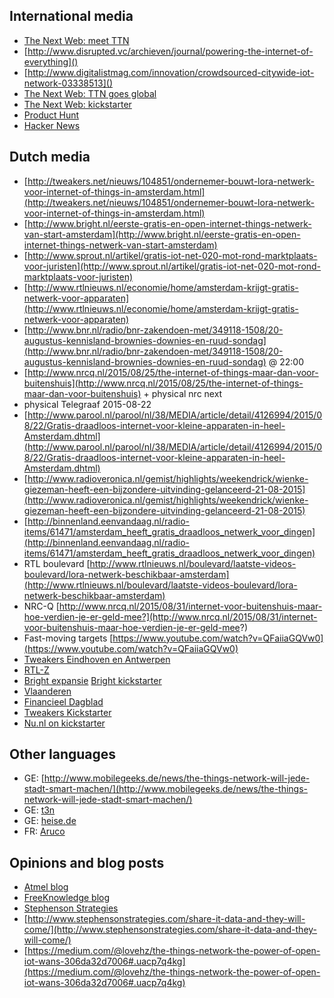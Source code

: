 ## International media

* [The Next Web: meet TTN](http://thenextweb.com/insider/2015/08/19/the-things-network-wants-to-make-every-city-smart-starting-with-amsterdam/)
* [http://www.disrupted.vc/archieven/journal/powering-the-internet-of-everything]()
* [http://www.digitalistmag.com/innovation/crowdsourced-citywide-iot-network-03338513]()
* [The Next Web: TTN goes global](thenextweb.com/dd/2015/10/01/smart-cities-are-springing-up-around-the-world-as-the-things-network-goes-global/)
* [The Next Web: kickstarter](http://thenextweb.com/gadgets/2015/10/21/these-devices-could-help-spread-internet-of-things-networks-across-cities-worldwide/)
* [Product Hunt](https://www.producthunt.com/tech/the-things-gateway)
* [Hacker News](https://news.ycombinator.com/item?id=10438352)


## Dutch media

* [http://tweakers.net/nieuws/104851/ondernemer-bouwt-lora-netwerk-voor-internet-of-things-in-amsterdam.html](http://tweakers.net/nieuws/104851/ondernemer-bouwt-lora-netwerk-voor-internet-of-things-in-amsterdam.html)
* [http://www.bright.nl/eerste-gratis-en-open-internet-things-netwerk-van-start-amsterdam](http://www.bright.nl/eerste-gratis-en-open-internet-things-netwerk-van-start-amsterdam)
* [http://www.sprout.nl/artikel/gratis-iot-net-020-mot-rond-marktplaats-voor-juristen](http://www.sprout.nl/artikel/gratis-iot-net-020-mot-rond-marktplaats-voor-juristen)
* [http://www.rtlnieuws.nl/economie/home/amsterdam-krijgt-gratis-netwerk-voor-apparaten](http://www.rtlnieuws.nl/economie/home/amsterdam-krijgt-gratis-netwerk-voor-apparaten)
* [http://www.bnr.nl/radio/bnr-zakendoen-met/349118-1508/20-augustus-kennisland-brownies-downies-en-ruud-sondag](http://www.bnr.nl/radio/bnr-zakendoen-met/349118-1508/20-augustus-kennisland-brownies-downies-en-ruud-sondag) @ 22:00
* [http://www.nrcq.nl/2015/08/25/the-internet-of-things-maar-dan-voor-buitenshuis](http://www.nrcq.nl/2015/08/25/the-internet-of-things-maar-dan-voor-buitenshuis) + physical nrc next
* physical Telegraaf 2015-08-22
* [http://www.parool.nl/parool/nl/38/MEDIA/article/detail/4126994/2015/08/22/Gratis-draadloos-internet-voor-kleine-apparaten-in-heel-Amsterdam.dhtml](http://www.parool.nl/parool/nl/38/MEDIA/article/detail/4126994/2015/08/22/Gratis-draadloos-internet-voor-kleine-apparaten-in-heel-Amsterdam.dhtml)
* [http://www.radioveronica.nl/gemist/highlights/weekendrick/wienke-giezeman-heeft-een-bijzondere-uitvinding-gelanceerd-21-08-2015](http://www.radioveronica.nl/gemist/highlights/weekendrick/wienke-giezeman-heeft-een-bijzondere-uitvinding-gelanceerd-21-08-2015)
* [http://binnenland.eenvandaag.nl/radio-items/61471/amsterdam_heeft_gratis_draadloos_netwerk_voor_dingen](http://binnenland.eenvandaag.nl/radio-items/61471/amsterdam_heeft_gratis_draadloos_netwerk_voor_dingen)
* RTL boulevard [http://www.rtlnieuws.nl/boulevard/laatste-videos-boulevard/lora-netwerk-beschikbaar-amsterdam](http://www.rtlnieuws.nl/boulevard/laatste-videos-boulevard/lora-netwerk-beschikbaar-amsterdam)
* NRC-Q [http://www.nrcq.nl/2015/08/31/internet-voor-buitenshuis-maar-hoe-verdien-je-er-geld-mee?](http://www.nrcq.nl/2015/08/31/internet-voor-buitenshuis-maar-hoe-verdien-je-er-geld-mee?)
* Fast-moving targets [https://www.youtube.com/watch?v=QFaiiaGQVw0](https://www.youtube.com/watch?v=QFaiiaGQVw0)
* [Tweakers Eindhoven en Antwerpen](http://tweakers.net/nieuws/105569/amsterdams-internet-of-things-netwerk-breidt-uit-naar-eindhoven-en-antwerpen.html)
* [RTL-Z](http://www.rtlz.nl/tv/laatste-videos/van-liempt-live-gratis-things-network-giga-kans-voor-bedrijfsleven)
* [Bright expansie](http://www.bright.nl/the-things-network-breidt-uit-naar-7-wereldsteden)
  [Bright kickstarter](http://bright.nl/crowdfunding-voor-gratis-draadloos-netwerk-the-things-network-kickstarter-zender-node)
* [Vlaanderen](http://datanews.knack.be/ict/nieuws/vlaanderen-krijgt-4e-open-source-iot-netwerk/article-normal-615263.html)
* [Financieel Dagblad](http://fd.nl/ondernemen/1123301/de-kennis-is-openbaar-wij-verdienen-zelf-niet-aan-het-netwerk)
* [Tweakers Kickstarter](http://tweakers.net/nieuws/105909/amsterdams-internet-of-thingsnetwerk-biedt-hardware-aan-op-kickstarter.html)
* [Nu.nl on kickstarter](http://www.nu.nl/gadgets/4149651/amsterdams-internet-of-things-netwerk-start-crowdfundingcampagne.html)


## Other languages
* GE: [http://www.mobilegeeks.de/news/the-things-network-will-jede-stadt-smart-machen/](http://www.mobilegeeks.de/news/the-things-network-will-jede-stadt-smart-machen/)
* GE: [t3n](http://t3n.de/news/open-source-internet-der-dinge-things-network-650984/)
* GE: [heise.de](http://heise.de/forum/Make/News-Kommentare/The-Things-Network-Gateway-fuer-200-Euro-funkt-10-Kilometer-weit/forum-248126)
* FR: [Aruco](https://www.aruco.com/2015/10/the-things-network-lora-kickstarter/)


## Opinions and blog posts

* [Atmel blog](http://blog.atmel.com/2015/10/21/building-a-crowdsourced-decentralized-iot-network-around-the-world/)
* [FreeKnowledge blog](http://freeknowledge.eu/blogs/things-network-4x-commons-internet-of-things)
* [Stephenson Strategies](http://www.stephensonstrategies.com/share-it-data-and-they-will-come/)
* [http://www.stephensonstrategies.com/share-it-data-and-they-will-come/](http://www.stephensonstrategies.com/share-it-data-and-they-will-come/)
* [https://medium.com/@lovehz/the-things-network-the-power-of-open-iot-wans-306da32d7006#.uacp7q4kg](https://medium.com/@lovehz/the-things-network-the-power-of-open-iot-wans-306da32d7006#.uacp7q4kg)
